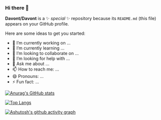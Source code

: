 ### Hi there 👋


**Davont/Davont** is a ✨ _special_ ✨ repository because its `README.md` (this file) appears on your GitHub profile.

Here are some ideas to get you started:

- 🔭 I’m currently working on ...
- 🌱 I’m currently learning ...
- 👯 I’m looking to collaborate on ...
- 🤔 I’m looking for help with ...
- 💬 Ask me about ...
- 📫 How to reach me: ...
- 😄 Pronouns: ...
- ⚡ Fun fact: ...

[![Anurag's GitHub stats](https://github-readme-stats.vercel.app/api?username=Davont)](https://github.com/anuraghazra/github-readme-stats)

[![Top Langs](https://github-readme-stats.vercel.app/api/top-langs/?username=Davont&layout=compact)](https://github.com/anuraghazra/github-readme-stats)

[![Ashutosh's github activity graph](https://activity-graph.herokuapp.com/graph?username=Davont&theme=dracula)](https://github.com/ashutosh00710/github-readme-activity-graph)

